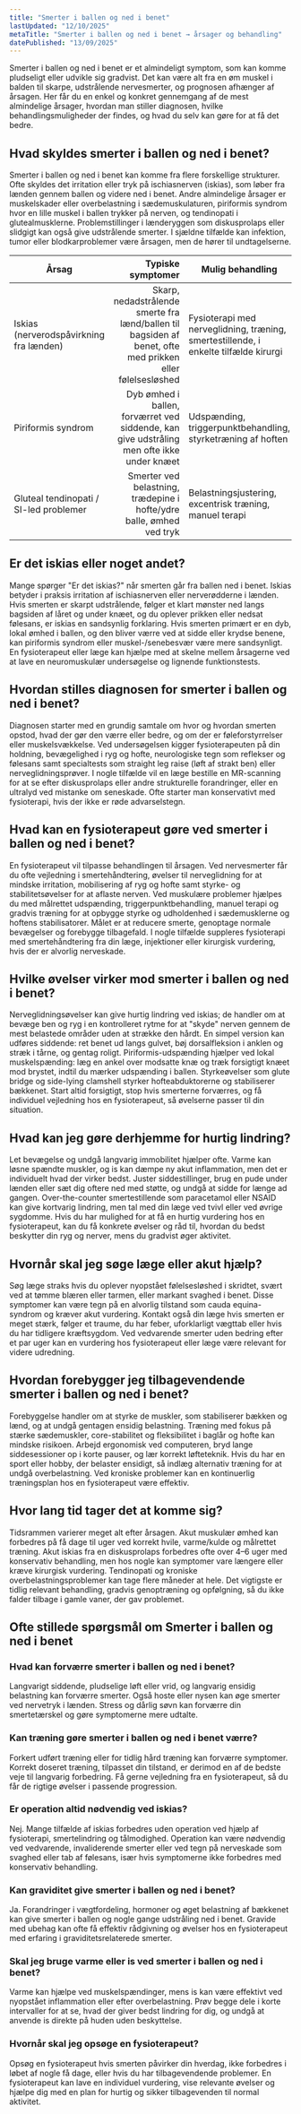 ```yaml
---
title: "Smerter i ballen og ned i benet"
lastUpdated: "12/10/2025"
metaTitle: "Smerter i ballen og ned i benet → årsager og behandling"
datePublished: "13/09/2025"
---
```


Smerter i ballen og ned i benet er et almindeligt symptom, som kan komme pludseligt eller udvikle sig gradvist. Det kan være alt fra en øm muskel i balden til skarpe, udstrålende nervesmerter, og prognosen afhænger af årsagen. Her får du en enkel og konkret gennemgang af de mest almindelige årsager, hvordan man stiller diagnosen, hvilke behandlingsmuligheder der findes, og hvad du selv kan gøre for at få det bedre.

## Hvad skyldes smerter i ballen og ned i benet?

Smerter i ballen og ned i benet kan komme fra flere forskellige strukturer. Ofte skyldes det irritation eller tryk på ischiasnerven (iskias), som løber fra lænden gennem ballen og videre ned i benet. Andre almindelige årsager er muskelskader eller overbelastning i sædemuskulaturen, piriformis syndrom hvor en lille muskel i ballen trykker på nerven, og tendinopati i glutealmusklerne. Problemstillinger i lænderyggen som diskusprolaps eller slidgigt kan også give udstrålende smerter. I sjældne tilfælde kan infektion, tumor eller blodkarproblemer være årsagen, men de hører til undtagelserne.

| Årsag | Typiske symptomer | Mulig behandling |
|---|---:|---|
| Iskias (nerverodspåvirkning fra lænden) | Skarp, nedadstrålende smerte fra lænd/ballen til bagsiden af benet, ofte med prikken eller følelsesløshed | Fysioterapi med nerveglidning, træning, smertestillende, i enkelte tilfælde kirurgi |
| Piriformis syndrom | Dyb ømhed i ballen, forværret ved siddende, kan give udstråling men ofte ikke under knæet | Udspænding, triggerpunktbehandling, styrketræning af hoften |
| Gluteal tendinopati / SI-led problemer | Smerter ved belastning, trædepine i hofte/ydre balle, ømhed ved tryk | Belastningsjustering, excentrisk træning, manuel terapi |

## Er det iskias eller noget andet?

Mange spørger "Er det iskias?" når smerten går fra ballen ned i benet. Iskias betyder i praksis irritation af ischiasnerven eller nerverødderne i lænden. Hvis smerten er skarpt udstrålende, følger et klart mønster ned langs bagsiden af låret og under knæet, og du oplever prikken eller nedsat følesans, er iskias en sandsynlig forklaring. Hvis smerten primært er en dyb, lokal ømhed i ballen, og den bliver værre ved at sidde eller krydse benene, kan piriformis syndrom eller muskel-/senebesvær være mere sandsynligt. En fysioterapeut eller læge kan hjælpe med at skelne mellem årsagerne ved at lave en neuromuskulær undersøgelse og lignende funktionstests.

## Hvordan stilles diagnosen for smerter i ballen og ned i benet?

Diagnosen starter med en grundig samtale om hvor og hvordan smerten opstod, hvad der gør den værre eller bedre, og om der er føleforstyrrelser eller muskelsvækkelse. Ved undersøgelsen kigger fysioterapeuten på din holdning, bevægelighed i ryg og hofte, neurologiske tegn som reflekser og følesans samt specialtests som straight leg raise (løft af strakt ben) eller nerveglidningsprøver. I nogle tilfælde vil en læge bestille en MR-scanning for at se efter diskusprolaps eller andre strukturelle forandringer, eller en ultralyd ved mistanke om seneskade. Ofte starter man konservativt med fysioterapi, hvis der ikke er røde advarselstegn.

## Hvad kan en fysioterapeut gøre ved smerter i ballen og ned i benet?

En fysioterapeut vil tilpasse behandlingen til årsagen. Ved nervesmerter får du ofte vejledning i smertehåndtering, øvelser til nerveglidning for at mindske irritation, mobilisering af ryg og hofte samt styrke- og stabilitetsøvelser for at aflaste nerven. Ved muskulære problemer hjælpes du med målrettet udspænding, triggerpunktbehandling, manuel terapi og gradvis træning for at opbygge styrke og udholdenhed i sædemusklerne og hoftens stabilisatorer. Målet er at reducere smerte, genoptage normale bevægelser og forebygge tilbagefald. I nogle tilfælde suppleres fysioterapi med smertehåndtering fra din læge, injektioner eller kirurgisk vurdering, hvis der er alvorlig nerveskade.

## Hvilke øvelser virker mod smerter i ballen og ned i benet?

Nerveglidningsøvelser kan give hurtig lindring ved iskias; de handler om at bevæge ben og ryg i en kontrolleret rytme for at "skyde" nerven gennem de mest belastede områder uden at strække den hårdt. En simpel version kan udføres siddende: ret benet ud langs gulvet, bøj dorsalfleksion i anklen og stræk i tårne, og gentag roligt. Piriformis-udspænding hjælper ved lokal muskelspænding: læg en ankel over modsatte knæ og træk forsigtigt knæet mod brystet, indtil du mærker udspænding i ballen. Styrkeøvelser som glute bridge og side-lying clamshell styrker hofteabduktorerne og stabiliserer bækkenet. Start altid forsigtigt, stop hvis smerterne forværres, og få individuel vejledning hos en fysioterapeut, så øvelserne passer til din situation.

## Hvad kan jeg gøre derhjemme for hurtig lindring?

Let bevægelse og undgå langvarig immobilitet hjælper ofte. Varme kan løsne spændte muskler, og is kan dæmpe ny akut inflammation, men det er individuelt hvad der virker bedst. Juster siddestillinger, brug en pude under lænden eller sæt dig oftere ned med støtte, og undgå at sidde for længe ad gangen. Over-the-counter smertestillende som paracetamol eller NSAID kan give kortvarig lindring, men tal med din læge ved tvivl eller ved øvrige sygdomme. Hvis du har mulighed for at få en hurtig vurdering hos en fysioterapeut, kan du få konkrete øvelser og råd til, hvordan du bedst beskytter din ryg og nerver, mens du gradvist øger aktivitet.

## Hvornår skal jeg søge læge eller akut hjælp?

Søg læge straks hvis du oplever nyopstået følelsesløshed i skridtet, svært ved at tømme blæren eller tarmen, eller markant svaghed i benet. Disse symptomer kan være tegn på en alvorlig tilstand som cauda equina-syndrom og kræver akut vurdering. Kontakt også din læge hvis smerten er meget stærk, følger et traume, du har feber, uforklarligt vægttab eller hvis du har tidligere kræftsygdom. Ved vedvarende smerter uden bedring efter et par uger kan en vurdering hos fysioterapeut eller læge være relevant for videre udredning.

## Hvordan forebygger jeg tilbagevendende smerter i ballen og ned i benet?

Forebyggelse handler om at styrke de muskler, som stabiliserer bækken og lænd, og at undgå gentagen ensidig belastning. Træning med fokus på stærke sædemuskler, core-stabilitet og fleksibilitet i baglår og hofte kan mindske risikoen. Arbejd ergonomisk ved computeren, bryd lange siddesessioner op i korte pauser, og lær korrekt løfteteknik. Hvis du har en sport eller hobby, der belaster ensidigt, så indlæg alternativ træning for at undgå overbelastning. Ved kroniske problemer kan en kontinuerlig træningsplan hos en fysioterapeut være effektiv.

## Hvor lang tid tager det at komme sig?

Tidsrammen varierer meget alt efter årsagen. Akut muskulær ømhed kan forbedres på få dage til uger ved korrekt hvile, varme/kulde og målrettet træning. Akut iskias fra en diskusprolaps forbedres ofte over 4–6 uger med konservativ behandling, men hos nogle kan symptomer vare længere eller kræve kirurgisk vurdering. Tendinopati og kroniske overbelastningsproblemer kan tage flere måneder at hele. Det vigtigste er tidlig relevant behandling, gradvis genoptræning og opfølgning, så du ikke falder tilbage i gamle vaner, der gav problemet.

## Ofte stillede spørgsmål om Smerter i ballen og ned i benet

### Hvad kan forværre smerter i ballen og ned i benet?
Langvarigt siddende, pludselige løft eller vrid, og langvarig ensidig belastning kan forværre smerter. Også hoste eller nysen kan øge smerter ved nervetryk i lænden. Stress og dårlig søvn kan forværre din smertetærskel og gøre symptomerne mere udtalte.

### Kan træning gøre smerter i ballen og ned i benet værre?
Forkert udført træning eller for tidlig hård træning kan forværre symptomer. Korrekt doseret træning, tilpasset din tilstand, er derimod en af de bedste veje til langvarig forbedring. Få gerne vejledning fra en fysioterapeut, så du får de rigtige øvelser i passende progression.

### Er operation altid nødvendig ved iskias?
Nej. Mange tilfælde af iskias forbedres uden operation ved hjælp af fysioterapi, smertelindring og tålmodighed. Operation kan være nødvendig ved vedvarende, invaliderende smerter eller ved tegn på nerveskade som svaghed eller tab af følesans, især hvis symptomerne ikke forbedres med konservativ behandling.

### Kan graviditet give smerter i ballen og ned i benet?
Ja. Forandringer i vægtfordeling, hormoner og øget belastning af bækkenet kan give smerter i ballen og nogle gange udstråling ned i benet. Gravide med ubehag kan ofte få effektiv rådgivning og øvelser hos en fysioterapeut med erfaring i graviditetsrelaterede smerter.

### Skal jeg bruge varme eller is ved smerter i ballen og ned i benet?
Varme kan hjælpe ved muskelspændinger, mens is kan være effektivt ved nyopstået inflammation eller efter overbelastning. Prøv begge dele i korte intervaller for at se, hvad der giver bedst lindring for dig, og undgå at anvende is direkte på huden uden beskyttelse.

### Hvornår skal jeg opsøge en fysioterapeut?
Opsøg en fysioterapeut hvis smerten påvirker din hverdag, ikke forbedres i løbet af nogle få dage, eller hvis du har tilbagevendende problemer. En fysioterapeut kan lave en individuel vurdering, vise relevante øvelser og hjælpe dig med en plan for hurtig og sikker tilbagevenden til normal aktivitet.